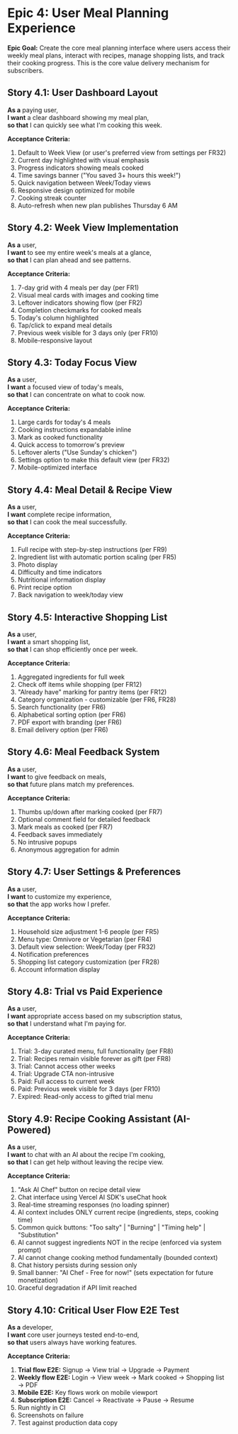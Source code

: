 # Epic 4: User Meal Planning Experience

**Epic Goal:** Create the core meal planning interface where users access their weekly meal plans, interact with recipes, manage shopping lists, and track their cooking progress. This is the core value delivery mechanism for subscribers.

## Story 4.1: User Dashboard Layout

**As a** paying user,  
**I want** a clear dashboard showing my meal plan,  
**so that** I can quickly see what I'm cooking this week.

**Acceptance Criteria:**

1. Default to Week View (or user's preferred view from settings per FR32)
2. Current day highlighted with visual emphasis
3. Progress indicators showing meals cooked
4. Time savings banner ("You saved 3+ hours this week!")
5. Quick navigation between Week/Today views
6. Responsive design optimized for mobile
7. Cooking streak counter
8. Auto-refresh when new plan publishes Thursday 6 AM

## Story 4.2: Week View Implementation

**As a** user,  
**I want** to see my entire week's meals at a glance,  
**so that** I can plan ahead and see patterns.

**Acceptance Criteria:**

1. 7-day grid with 4 meals per day (per FR1)
2. Visual meal cards with images and cooking time
3. Leftover indicators showing flow (per FR2)
4. Completion checkmarks for cooked meals
5. Today's column highlighted
6. Tap/click to expand meal details
7. Previous week visible for 3 days only (per FR10)
8. Mobile-responsive layout

## Story 4.3: Today Focus View

**As a** user,  
**I want** a focused view of today's meals,  
**so that** I can concentrate on what to cook now.

**Acceptance Criteria:**

1. Large cards for today's 4 meals
2. Cooking instructions expandable inline
3. Mark as cooked functionality
4. Quick access to tomorrow's preview
5. Leftover alerts ("Use Sunday's chicken")
6. Settings option to make this default view (per FR32)
7. Mobile-optimized interface

## Story 4.4: Meal Detail & Recipe View

**As a** user,  
**I want** complete recipe information,  
**so that** I can cook the meal successfully.

**Acceptance Criteria:**

1. Full recipe with step-by-step instructions (per FR9)
2. Ingredient list with automatic portion scaling (per FR5)
3. Photo display
4. Difficulty and time indicators
5. Nutritional information display
6. Print recipe option
7. Back navigation to week/today view

## Story 4.5: Interactive Shopping List

**As a** user,  
**I want** a smart shopping list,  
**so that** I can shop efficiently once per week.

**Acceptance Criteria:**

1. Aggregated ingredients for full week
2. Check off items while shopping (per FR12)
3. "Already have" marking for pantry items (per FR12)
4. Category organization - customizable (per FR6, FR28)
5. Search functionality (per FR6)
6. Alphabetical sorting option (per FR6)
7. PDF export with branding (per FR6)
8. Email delivery option (per FR6)

## Story 4.6: Meal Feedback System

**As a** user,  
**I want** to give feedback on meals,  
**so that** future plans match my preferences.

**Acceptance Criteria:**

1. Thumbs up/down after marking cooked (per FR7)
2. Optional comment field for detailed feedback
3. Mark meals as cooked (per FR7)
4. Feedback saves immediately
5. No intrusive popups
6. Anonymous aggregation for admin

## Story 4.7: User Settings & Preferences

**As a** user,  
**I want** to customize my experience,  
**so that** the app works how I prefer.

**Acceptance Criteria:**

1. Household size adjustment 1-6 people (per FR5)
2. Menu type: Omnivore or Vegetarian (per FR4)
3. Default view selection: Week/Today (per FR32)
4. Notification preferences
5. Shopping list category customization (per FR28)
6. Account information display

## Story 4.8: Trial vs Paid Experience

**As a** user,  
**I want** appropriate access based on my subscription status,  
**so that** I understand what I'm paying for.

**Acceptance Criteria:**

1. Trial: 3-day curated menu, full functionality (per FR8)
2. Trial: Recipes remain visible forever as gift (per FR8)
3. Trial: Cannot access other weeks
4. Trial: Upgrade CTA non-intrusive
5. Paid: Full access to current week
6. Paid: Previous week visible for 3 days (per FR10)
7. Expired: Read-only access to gifted trial menu

## Story 4.9: Recipe Cooking Assistant (AI-Powered)

**As a** user,  
**I want** to chat with an AI about the recipe I'm cooking,  
**so that** I can get help without leaving the recipe view.

**Acceptance Criteria:**

1. "Ask AI Chef" button on recipe detail view
2. Chat interface using Vercel AI SDK's useChat hook
3. Real-time streaming responses (no loading spinner)
4. AI context includes ONLY current recipe (ingredients, steps, cooking time)
5. Common quick buttons: "Too salty" | "Burning" | "Timing help" | "Substitution"
6. AI cannot suggest ingredients NOT in the recipe (enforced via system prompt)
7. AI cannot change cooking method fundamentally (bounded context)
8. Chat history persists during session only
9. Small banner: "AI Chef - Free for now!" (sets expectation for future monetization)
10. Graceful degradation if API limit reached

## Story 4.10: Critical User Flow E2E Test

**As a** developer,  
**I want** core user journeys tested end-to-end,  
**so that** users always have working features.

**Acceptance Criteria:**

1. **Trial flow E2E:** Signup → View trial → Upgrade → Payment
2. **Weekly flow E2E:** Login → View week → Mark cooked → Shopping list → PDF
3. **Mobile E2E:** Key flows work on mobile viewport
4. **Subscription E2E:** Cancel → Reactivate → Pause → Resume
5. Run nightly in CI
6. Screenshots on failure
7. Test against production data copy
